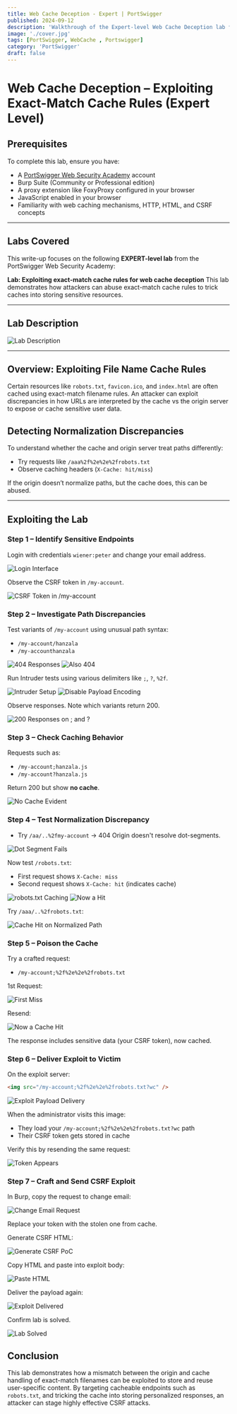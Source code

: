 ```yaml
---
title: Web Cache Deception - Expert | PortSwigger
published: 2024-09-12
description: 'Walkthrough of the Expert-level Web Cache Deception lab from PortSwigger Academy, focusing on exploiting exact-match cache rules using advanced path normalization techniques.'
image: './cover.jpg'
tags: [PortSwigger, WebCache , Portswigger]
category: 'PortSwigger'
draft: false
---
```


# Web Cache Deception – Exploiting Exact-Match Cache Rules (Expert Level)

## Prerequisites

To complete this lab, ensure you have:

* A [PortSwigger Web Security Academy](https://portswigger.net/web-security) account
* Burp Suite (Community or Professional edition)
* A proxy extension like FoxyProxy configured in your browser
* JavaScript enabled in your browser
* Familiarity with web caching mechanisms, HTTP, HTML, and CSRF concepts

---

## Labs Covered

This write-up focuses on the following **EXPERT-level lab** from the PortSwigger Web Security Academy:

**Lab: Exploiting exact-match cache rules for web cache deception**
This lab demonstrates how attackers can abuse exact-match cache rules to trick caches into storing sensitive resources.

---

## Lab Description

![Lab Description](https://github.com/user-attachments/assets/757cc6d4-4764-4097-bf87-83fb43ae352c)

---

## Overview: Exploiting File Name Cache Rules

Certain resources like `robots.txt`, `favicon.ico`, and `index.html` are often cached using exact-match filename rules. An attacker can exploit discrepancies in how URLs are interpreted by the cache vs the origin server to expose or cache sensitive user data.



## Detecting Normalization Discrepancies

To understand whether the cache and origin server treat paths differently:

* Try requests like `/aaa%2f%2e%2e%2frobots.txt`
* Observe caching headers (`X-Cache: hit/miss`)

If the origin doesn’t normalize paths, but the cache does, this can be abused.

---

## Exploiting the Lab

### Step 1 – Identify Sensitive Endpoints

Login with credentials `wiener:peter` and change your email address.

![Login Interface](https://github.com/user-attachments/assets/be70e9f3-21d8-4c07-9c35-903d9b648447)

Observe the CSRF token in `/my-account`.

![CSRF Token in /my-account](https://github.com/user-attachments/assets/9114f8cc-bd8c-436c-a5b0-45aa616e099f)


### Step 2 – Investigate Path Discrepancies

Test variants of `/my-account` using unusual path syntax:

* `/my-account/hanzala`
* `/my-accounthanzala`

![404 Responses](https://github.com/user-attachments/assets/bbb18c69-3c31-4d68-a0e8-49fc10b3f1d6)
![Also 404](https://github.com/user-attachments/assets/fee10535-45bf-4537-8647-c62b72031289)

Run Intruder tests using various delimiters like `;`, `?`, `%2f`.

![Intruder Setup](https://github.com/user-attachments/assets/4d42917f-d4f1-4812-8042-ed6180f69494)
![Disable Payload Encoding](https://github.com/user-attachments/assets/f0ab261a-5995-448a-8723-22847d43ce78)

Observe responses. Note which variants return 200.

![200 Responses on ; and ?](https://github.com/user-attachments/assets/bfe24e8e-13b3-4afa-b5b0-5d801510d134)


### Step 3 – Check Caching Behavior

Requests such as:

* `/my-account;hanzala.js`
* `/my-account?hanzala.js`

Return 200 but show **no cache**.

![No Cache Evident](https://github.com/user-attachments/assets/36b964c8-6b8d-4c1d-bd8b-40173d19d9f6)



### Step 4 – Test Normalization Discrepancy

* Try `/aa/..%2fmy-account` → 404
  Origin doesn't resolve dot-segments.

![Dot Segment Fails](https://github.com/user-attachments/assets/2e4dc716-dc96-4df9-8ac3-77815beaeffb)

Now test `/robots.txt`:

* First request shows `X-Cache: miss`
* Second request shows `X-Cache: hit` (indicates cache)

![robots.txt Caching](https://github.com/user-attachments/assets/e6592c65-eb4f-4443-8dd0-fa355af2717a)
![Now a Hit](https://github.com/user-attachments/assets/6b6fb2f2-4171-4d59-9176-4c6017aa6fed)

Try `/aaa/..%2frobots.txt`:

![Cache Hit on Normalized Path](https://github.com/user-attachments/assets/9306a0d6-18da-4d4b-894c-63590584fa1b)



### Step 5 – Poison the Cache

Try a crafted request:

* `/my-account;%2f%2e%2e%2frobots.txt`

1st Request:

![First Miss](https://github.com/user-attachments/assets/bf0f05d8-0033-4b7f-b4ee-dce2a7adfee4)

Resend:

![Now a Cache Hit](https://github.com/user-attachments/assets/675c8744-a3f1-4553-bdc3-02c833bdd853)

The response includes sensitive data (your CSRF token), now cached.


### Step 6 – Deliver Exploit to Victim

On the exploit server:

```html
<img src="/my-account;%2f%2e%2e%2frobots.txt?wc" />
```

![Exploit Payload Delivery](https://github.com/user-attachments/assets/7aaf0ece-38f8-4925-a30c-e568643f27c4)

When the administrator visits this image:

* They load your `/my-account;%2f%2e%2e%2frobots.txt?wc` path
* Their CSRF token gets stored in cache

Verify this by resending the same request:

![Token Appears](https://github.com/user-attachments/assets/2890699e-ee32-4fd7-9b4b-7772af7e4235)



### Step 7 – Craft and Send CSRF Exploit

In Burp, copy the request to change email:

![Change Email Request](https://github.com/user-attachments/assets/a9f8ebe3-caaa-4507-b0be-62f07a32a34b)

Replace your token with the stolen one from cache.

Generate CSRF HTML:

![Generate CSRF PoC](https://github.com/user-attachments/assets/3d0c8378-1706-4e5f-b9fd-56b9695439c9)

Copy HTML and paste into exploit body:

![Paste HTML](https://github.com/user-attachments/assets/b6dec4e3-5501-42b4-911c-c4573b8c2847)

Deliver the payload again:

![Exploit Delivered](https://github.com/user-attachments/assets/7b205cc4-d0d2-471a-b9ca-8bb6b63119ce)

Confirm lab is solved.

![Lab Solved](https://github.com/user-attachments/assets/bf0ae86d-1cfc-4c36-b6ad-31491f55cf3d)



## Conclusion

This lab demonstrates how a mismatch between the origin and cache handling of exact-match filenames can be exploited to store and reuse user-specific content. By targeting cacheable endpoints such as `robots.txt`, and tricking the cache into storing personalized responses, an attacker can stage highly effective CSRF attacks.

